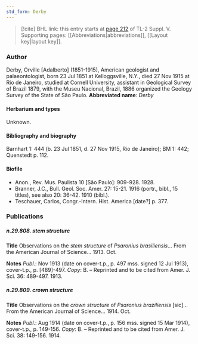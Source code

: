 ```yaml
---
std_form: Derby
---
```


> [!cite] BHL link: this entry starts at [page 212](https://www.biodiversitylibrary.org/page/33259258) of TL-2 Suppl. V.
> Supporting pages: [[Abbreviations|abbreviations]], [[Layout key|layout key]].

### Author

Derby, Orville \[Adalberto\] (1851-1915), American geologist and palaeontologist, born 23 Jul 1851 at Kelloggsville, N.Y., died 27 Nov 1915 at Rio de Janeiro, studied at Cornell University, assistant in Geological Survey of Brazil 1879, with the Museu Nacional, Brazil, 1886 organized the Geology Survey of the State of São Paulo. 
**Abbreviated name**: *Derby*

#### Herbarium and types

Unknown.

#### Bibliography and biography

Barnhart 1: 444 (b. 23 Jul 1851, d. 27 Nov 1915, Rio de Janeiro); BM 1: 442; Quenstedt p. 112.

#### Biofile

- Anon., Rev. Mus. Paulista 10 \[São Paulo\]: 909-928. 1928.
- Branner, J.C., Bull. Geol. Soc. Amer. 27: 15-21. 1916 (portr., bibl., 15 titles), see also 20: 36-42. 1910 (bibl.).
- Teschauer, Carlos, Congr.-Intern. Hist. America \[date?\] p. 377.

### Publications

##### n.29.808. stem structure

**Title**
Observations on the *stem structure* of *Psaronius brasiliensis*... From the American Journal of Science... 1913. Oct.

**Notes**
*Publ*.: Nov 1913 (date on cover-t.p., p. 497 mss. signed 12 Jul 1913), cover-t.p., p. \[489\]-497.
*Copy*: B. – Reprinted and to be cited from Amer. J. Sci. 36: 489-497. 1913.

##### n.29.809. crown structure

**Title**
Observations on the *crown structure* of *Psaronius braziliensis* \[sic\]... From the American Journal of Science... 1914. Oct.

**Notes**
*Publ*.: Aug 1914 (date on cover-t.p., p. 156 mss. signed 15 Mar 1914), cover-t.p., p. 149-156.
*Copy*: B. – Reprinted and to be cited from Amer. J. Sci. 38: 149-156. 1914.

